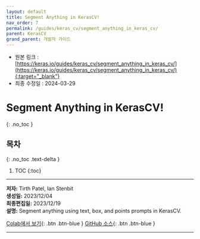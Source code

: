 ```yaml
---
layout: default
title: Segment Anything in KerasCV!
nav_order: 7
permalink: /guides/keras_cv/segment_anything_in_keras_cv/
parent: KerasCV
grand_parent: 개발자 가이드
---
```


* 원본 링크 : [https://keras.io/guides/keras_cv/segment_anything_in_keras_cv/](https://keras.io/guides/keras_cv/segment_anything_in_keras_cv/){:target="_blank"}
* 최종 수정일 : 2024-03-29

# Segment Anything in KerasCV!
{: .no_toc }

## 목차
{: .no_toc .text-delta }

1. TOC
{:toc}

---

**저자:** Tirth Patel, Ian Stenbit  
**생성일:** 2023/12/04  
**최종편집일:** 2023/12/19  
**설명:** Segment anything using text, box, and points prompts in KerasCV.

[Colab에서 보기](https://colab.research.google.com/github/keras-team/keras-io/blob/master/guides/ipynb/keras_cv/segment_anything_in_keras_cv.ipynb){: .btn .btn-blue }
[GitHub 소스](https://github.com/keras-team/keras-io/blob/master/guides/keras_cv/segment_anything_in_keras_cv.py){: .btn .btn-blue }

----